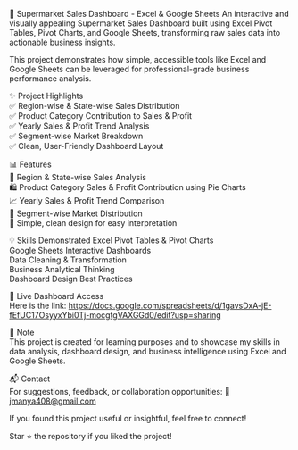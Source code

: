 🛒 Supermarket Sales Dashboard - Excel & Google Sheets
An interactive and visually appealing Supermarket Sales Dashboard built using Excel Pivot Tables, Pivot Charts, and Google Sheets, transforming raw sales data into actionable business insights.

This project demonstrates how simple, accessible tools like Excel and Google Sheets can be leveraged for professional-grade business performance analysis.

✨ Project Highlights <br>
✅ Region-wise & State-wise Sales Distribution<br>
✅ Product Category Contribution to Sales & Profit<br>
✅ Yearly Sales & Profit Trend Analysis<br>
✅ Segment-wise Market Breakdown<br>
✅ Clean, User-Friendly Dashboard Layout<br>

📊 Features<br>
📍 Region & State-wise Sales Analysis<br>
🛍️ Product Category Sales & Profit Contribution using Pie Charts<br>
📈 Yearly Sales & Profit Trend Comparison<br>
👥 Segment-wise Market Distribution<br>
🎨 Simple, clean design for easy interpretation<br>

💡 Skills Demonstrated
Excel Pivot Tables & Pivot Charts<br>
Google Sheets Interactive Dashboards<br>
Data Cleaning & Transformation<br>
Business Analytical Thinking<br>
Dashboard Design Best Practices<br>

🔗 Live Dashboard Access<br>
Here is the link: https://docs.google.com/spreadsheets/d/1gavsDxA-jE-fEfUC17OsyyxYbi0Tj-mocgtgVAXGGd0/edit?usp=sharing

📌 Note<br>
This project is created for learning purposes and to showcase my skills in data analysis, dashboard design, and business intelligence using Excel and Google Sheets.

📬 Contact<br>
For suggestions, feedback, or collaboration opportunities:
📧 jmanya408@gmail.com

If you found this project useful or insightful, feel free to connect!

Star ⭐ the repository if you liked the project!
